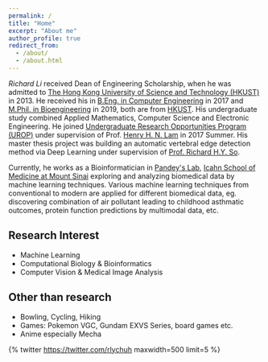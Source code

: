 ```yaml
---
permalink: /
title: "Home"
excerpt: "About me"
author_profile: true
redirect_from: 
  - /about/
  - /about.html
---
```



*Richard Li* received Dean of Engineering Scholarship, when he was admitted to [The Hong Kong University of Science and Technology (HKUST)](https://www.ust.hk/) in 2013.
He received his in [B.Eng. in Computer Engineering](http://cpeg.ust.hk/cgi-bin/eng/index.php) in 2017 and [M.Phil. in Bioengineering](https://bien.ust.hk/) in 2019, both are from [HKUST](https://www.ust.hk/).
His undergraduate study combined Applied Mathematics, Computer Science and Electronic Engineering. He joined [Undergraduate Research Opportunities Program (UROP)](https://urop.ust.hk/) under supervision of Prof. [Henry H. N. Lam](http://kehlam.people.ust.hk/index.html) in 2017 Summer. His master thesis project was building an automatic vertebral edge detection method via Deep Learning under supervision of [Prof. Richard H.Y. So](https://www.ielm.ust.hk/dfaculty/so/).

Currently, he works as a Bioinformatician in [Pandey's Lab](https://gpandeylab.org/), [Icahn School of Medicine at Mount Sinai](https://icahn.mssm.edu/) exploring and analyzing biomedical data by machine learning techniques. Various machine learning techniques from conventional to modern are applied for different biomedical data, eg. discovering combination of air pollutant leading to childhood asthmatic outcomes, protein function predictions by multimodal data, etc.

Research Interest
------
* Machine Learning
* Computational Biology & Bioinformatics
* Computer Vision & Medical Image Analysis

Other than research
------
* Bowling, Cycling, Hiking
* Games: Pokemon VGC, Gundam EXVS Series, board games etc.
* Anime especially Mecha

{% twitter https://twitter.com/rlychuh maxwidth=500 limit=5 %}




